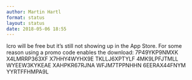 ```yaml
---
author: Martin Hartl
format: status
layout: status
date: 2018-05-06 18:55
---
```

Icro will be free but it’s still not showing up in the App Store. For some reason using a promo code enables the download:
7P49YKP9NMXK
X4LMRRP363XF
X7HHY4WYHX9E
TKLLJ6XPTYLF
4MK9LPFJTMLL
WYEEW3KYKEAE
XAHPKR67RJNA
WFJM7TPPNHHN
6EERAX44FNYM
YYRTFFHMPA9L